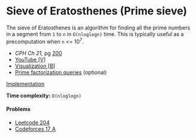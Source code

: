 # Sieve of Eratosthenes (Prime sieve)
The sieve of Eratosthenes is an algorithm for finding all the prime numbers in a segment from ```1``` to ```n``` in ```O(nloglogn)``` time. This is typically useful as a precomputation when ```n``` <= 10<sup>7</sup>.

* *CPH Ch 21,* pg [200](https://cses.fi/book/book.pdf#page=210)
* [YouTube [V]](https://www.youtube.com/watch?v=pKvGYOnO9Ao)
* [Visualization [B]](https://brilliant.org/wiki/sieve-of-eratosthenes/)
* [Prime factorization queries](https://www.geeksforgeeks.org/prime-factorization-using-sieve-olog-n-multiple-queries/) (optional)

[Implementation](https://p.ip.fi/bQhT)

**Time complexity:** ```O(nloglogn)```

#### Problems
* [Leetcode 204](https://leetcode.com/problems/count-primes/)
* [Codeforces 17 A](https://codeforces.com/contest/17/problem/A)